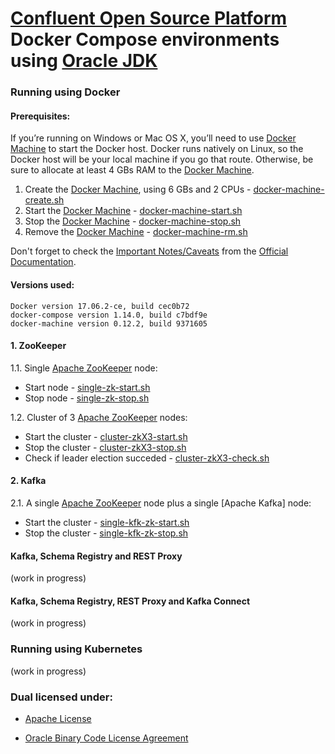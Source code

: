 # [Confluent Open Source Platform](https://www.confluent.io/product/confluent-open-source/) Docker Compose environments using [Oracle JDK] #

### Running using Docker ###

#### Prerequisites: ####

If you’re running on Windows or Mac OS X, you’ll need to use [Docker Machine] to start the Docker host. Docker runs natively on Linux, so the Docker host will be your local machine if you go that route. Otherwise, be sure to allocate at least 4 GBs RAM to the [Docker Machine].

1. Create the [Docker Machine], using 6 GBs and 2 CPUs - [docker-machine-create.sh]
2. Start the [Docker Machine] - [docker-machine-start.sh]
3. Stop the [Docker Machine] - [docker-machine-stop.sh]
4. Remove the [Docker Machine] - [docker-machine-rm.sh]

Don't forget to check the [Important Notes/Caveats] from the [Official Documentation].

#### Versions used: ####
```
Docker version 17.06.2-ce, build cec0b72
docker-compose version 1.14.0, build c7bdf9e
docker-machine version 0.12.2, build 9371605
```

#### 1. ZooKeeper ####

1.1. Single [Apache ZooKeeper] node:
- Start node - [single-zk-start.sh]
- Stop node - [single-zk-stop.sh]

1.2. Cluster of 3 [Apache ZooKeeper] nodes:
- Start the cluster - [cluster-zkX3-start.sh]
- Stop the cluster - [cluster-zkX3-stop.sh]
- Check if leader election succeded - [cluster-zkX3-check.sh]

#### 2. Kafka ####

2.1. A single [Apache ZooKeeper] node plus a single [Apache Kafka] node:
- Start the cluster - [single-kfk-zk-start.sh]
- Stop the cluster - [single-kfk-zk-stop.sh]

#### Kafka, Schema Registry and REST Proxy #####

(work in progress)

#### Kafka, Schema Registry, REST Proxy and Kafka Connect #####

(work in progress)

### Running using Kubernetes ###

(work in progress)

### Dual licensed under: ###

* [Apache License]
* [Oracle Binary Code License Agreement]

   [single-zk-start.sh]: <https://github.com/MihaiBogdanEugen/confluent-osp/blob/master/docker/single-zk/single-zk-start.sh>
   [single-zk-stop.sh]: <https://github.com/MihaiBogdanEugen/confluent-osp/blob/master/docker/single-zk/single-zk-stop.sh>   
   [cluster-zkX3-start.sh]: <https://github.com/MihaiBogdanEugen/confluent-osp/blob/master/docker/cluster-zkX3/cluster-zkX3-start.sh>    
   [cluster-zkX3-stop.sh]: <https://github.com/MihaiBogdanEugen/confluent-osp/blob/master/docker/cluster-zkX3/cluster-zkX3-stop.sh>
   [cluster-zkX3-check.sh]: <https://github.com/MihaiBogdanEugen/confluent-osp/blob/master/docker/cluster-zkX3/cluster-zkX3-check.sh>
   [single-kfk-zk-start.sh]: <https://github.com/MihaiBogdanEugen/confluent-osp/blob/master/docker/single-kfk-zk-start/csingle-kfk-zk-start.sh>
   [single-kfk-zk-stop.sh]: <https://github.com/MihaiBogdanEugen/confluent-osp/blob/master/docker/single-kfk-zk-start/csingle-kfk-zk-stop.sh>  
   [Official Documentation]: <http://docs.confluent.io/>
   [Important Notes/Caveats]: <http://docs.confluent.io/current/cp-docker-images/docs/intro.html#important-notes-caveats>
   [Apache ZooKeeper]: <https://zookeeper.apache.org/>
   [Apache ZooKeeper]: <https://kafka.apache.org/>
   [docker-machine-create.sh]: <https://github.com/MihaiBogdanEugen/confluent-osp/blob/master/docker/docker-machine-create.sh>
   [docker-machine-start.sh]: <https://github.com/MihaiBogdanEugen/confluent-osp/blob/master/docker/docker-machine-start.sh>
   [docker-machine-stop.sh]: <https://github.com/MihaiBogdanEugen/confluent-osp/blob/master/docker/docker-machine-stop.sh>
   [docker-machine-rm.sh]: <https://github.com/MihaiBogdanEugen/confluent-osp/blob/master/docker/docker-machine-rm.sh>
   [Docker Machine]: <https://docs.docker.com/machine/install-machine/>
   [Confluent Open Source Platform]: <https://www.confluent.io/product/confluent-open-source/>
   [Oracle JDK]: <http://www.oracle.com/technetwork/java/javase/downloads/index.html>
   [Apache License]: <https://raw.githubusercontent.com/MihaiBogdanEugen/confluent-osp-kafka/master/LICENSE>
   [Oracle Binary Code License Agreement]: <https://raw.githubusercontent.com/MihaiBogdanEugen/confluent-osp-kafka/master/Oracle_Binary_Code_License_Agreement%20for%20the%20Java%20SE%20Platform_Products_and_JavaFX>